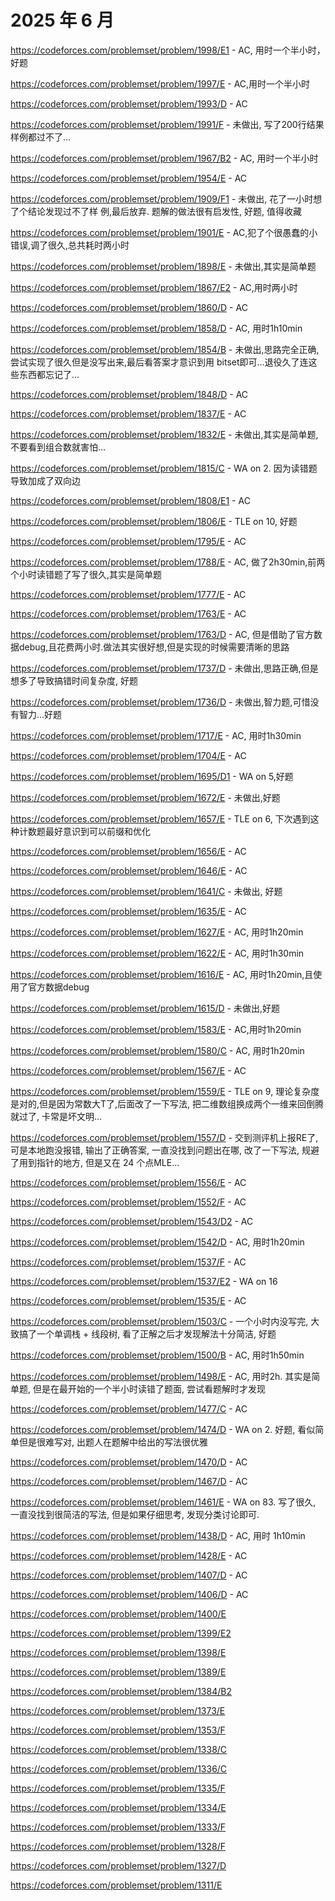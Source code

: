 # 2025 年 6 月

https://codeforces.com/problemset/problem/1998/E1 - AC, 用时一个半小时，好题

<!-- bonus https://codeforces.com/problemset/problem/1998/E2 - AC -->
https://codeforces.com/problemset/problem/1997/E - AC,用时一个半小时

https://codeforces.com/problemset/problem/1993/D - AC

https://codeforces.com/problemset/problem/1991/F - 未做出, 写了200行结果样例都过不了...

https://codeforces.com/problemset/problem/1967/B2 - AC, 用时一个半小时

https://codeforces.com/problemset/problem/1954/E - AC

https://codeforces.com/problemset/problem/1909/F1 - 未做出, 花了一小时想了个结论发现过不了样
例,最后放弃. 题解的做法很有启发性, 好题, 值得收藏

<!-- bonus https://codeforces.com/contest/1909/problem/F2 - AC -->
https://codeforces.com/problemset/problem/1901/E - AC,犯了个很愚蠢的小错误,调了很久,总共耗时两小时

https://codeforces.com/problemset/problem/1898/E - 未做出,其实是简单题

https://codeforces.com/problemset/problem/1867/E2 - AC,用时两小时

https://codeforces.com/problemset/problem/1860/D - AC

https://codeforces.com/problemset/problem/1858/D - AC, 用时1h10min

https://codeforces.com/problemset/problem/1854/B - 未做出,思路完全正确,尝试实现了很久但是没写出来,最后看答案才意识到用 bitset即可...退役久了连这些东西都忘记了...

https://codeforces.com/problemset/problem/1848/D - AC

<!-- https://codeforces.com/contest/2101/problem/C - [virtual contest]未做出 -->
https://codeforces.com/problemset/problem/1837/E - AC 

https://codeforces.com/problemset/problem/1832/E - 未做出,其实是简单题,不要看到组合数就害怕...

https://codeforces.com/problemset/problem/1815/C - WA on 2. 因为读错题导致加成了双向边

https://codeforces.com/problemset/problem/1808/E1 - AC

https://codeforces.com/problemset/problem/1806/E - TLE on 10, 好题

https://codeforces.com/problemset/problem/1795/E - AC

https://codeforces.com/problemset/problem/1788/E - AC, 做了2h30min,前两个小时读错题了写了很久,其实是简单题

https://codeforces.com/problemset/problem/1777/E - AC

https://codeforces.com/problemset/problem/1763/E - AC

https://codeforces.com/problemset/problem/1763/D - AC, 但是借助了官方数据debug,且花费两小时.做法其实很好想,但是实现的时候需要清晰的思路

https://codeforces.com/problemset/problem/1737/D - 未做出,思路正确,但是想多了导致搞错时间复杂度, 好题

https://codeforces.com/problemset/problem/1736/D - 未做出,智力题,可惜没有智力...好题

https://codeforces.com/problemset/problem/1717/E - AC, 用时1h30min

https://codeforces.com/problemset/problem/1704/E - AC

https://codeforces.com/problemset/problem/1695/D1 - WA on 5,好题

https://codeforces.com/problemset/problem/1672/E - 未做出,好题

https://codeforces.com/problemset/problem/1657/E - TLE on 6, 下次遇到这种计数题最好意识到可以前缀和优化

https://codeforces.com/problemset/problem/1656/E - AC

https://codeforces.com/problemset/problem/1646/E - AC

https://codeforces.com/problemset/problem/1641/C - 未做出, 好题

https://codeforces.com/problemset/problem/1635/E - AC

https://codeforces.com/problemset/problem/1627/E - AC, 用时1h20min

https://codeforces.com/problemset/problem/1622/E - AC, 用时1h30min

https://codeforces.com/problemset/problem/1616/E - AC, 用时1h20min,且使用了官方数据debug

https://codeforces.com/problemset/problem/1615/D - 未做出,好题

https://codeforces.com/problemset/problem/1583/E - AC,用时1h20min

https://codeforces.com/problemset/problem/1580/C - AC, 用时1h20min

https://codeforces.com/problemset/problem/1567/E - AC

https://codeforces.com/problemset/problem/1559/E - TLE on 9, 理论复杂度是对的,但是因为常数大T了,后面改了一下写法, 把二维数组换成两个一维来回倒腾就过了, 卡常是坏文明...

https://codeforces.com/problemset/problem/1557/D - 交到测评机上报RE了,可是本地跑没报错, 输出了正确答案, 一直没找到问题出在哪, 改了一下写法, 规避了用到指针的地方, 但是又在 24 个点MLE...

https://codeforces.com/problemset/problem/1556/E - AC

https://codeforces.com/problemset/problem/1552/F - AC

https://codeforces.com/problemset/problem/1543/D2 - AC

https://codeforces.com/problemset/problem/1542/D - AC, 用时1h20min

https://codeforces.com/problemset/problem/1537/F - AC

https://codeforces.com/problemset/problem/1537/E2 - WA on 16

https://codeforces.com/problemset/problem/1535/E - AC

https://codeforces.com/problemset/problem/1503/C - 一个小时内没写完, 大致搞了一个单调栈 + 线段树, 看了正解之后才发现解法十分简洁, 好题

https://codeforces.com/problemset/problem/1500/B - AC, 用时1h50min

https://codeforces.com/problemset/problem/1498/E - AC, 用时2h. 其实是简单题, 但是在最开始的一个半小时读错了题面, 尝试看题解时才发现

https://codeforces.com/problemset/problem/1477/C - AC

https://codeforces.com/problemset/problem/1474/D - WA on 2. 好题, 看似简单但是很难写对, 出题人在题解中给出的写法很优雅

https://codeforces.com/problemset/problem/1470/D - AC

https://codeforces.com/problemset/problem/1467/D - AC 

https://codeforces.com/problemset/problem/1461/E - WA on 83. 写了很久, 一直没找到很简洁的写法, 但是如果仔细思考, 发现分类讨论即可.

https://codeforces.com/problemset/problem/1438/D - AC, 用时 1h10min

https://codeforces.com/problemset/problem/1428/E - AC

https://codeforces.com/problemset/problem/1407/D - AC

https://codeforces.com/problemset/problem/1406/D - AC

https://codeforces.com/problemset/problem/1400/E

https://codeforces.com/problemset/problem/1399/E2

https://codeforces.com/problemset/problem/1398/E

https://codeforces.com/problemset/problem/1389/E

https://codeforces.com/problemset/problem/1384/B2

https://codeforces.com/problemset/problem/1373/E

https://codeforces.com/problemset/problem/1353/F

https://codeforces.com/problemset/problem/1338/C

https://codeforces.com/problemset/problem/1336/C

https://codeforces.com/problemset/problem/1335/F

https://codeforces.com/problemset/problem/1334/E

https://codeforces.com/problemset/problem/1333/F

https://codeforces.com/problemset/problem/1328/F

https://codeforces.com/problemset/problem/1327/D

https://codeforces.com/problemset/problem/1311/E
